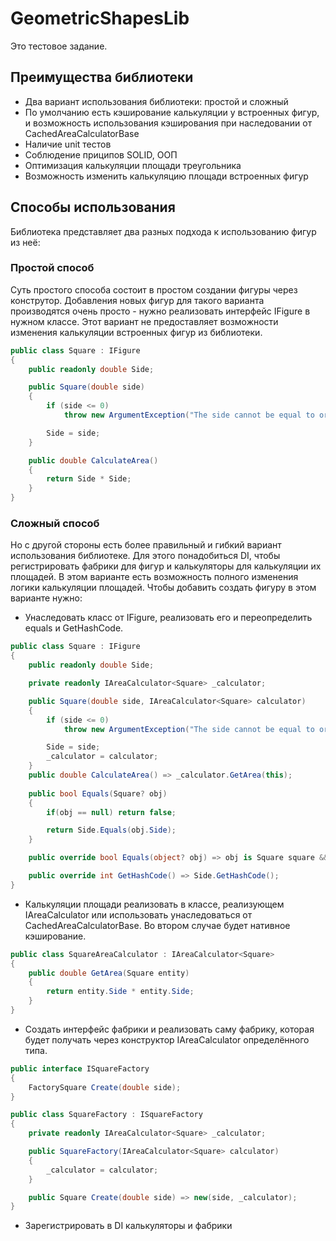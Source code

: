 # GeometricShapesLib
Это тестовое задание.
## Преимущества библиотеки
- Два вариант использования библиотеки: простой и сложный
- По умолчанию есть кэширование калькуляции у встроенных фигур, и возможность использования кэширования при наследовании от CachedAreaCalculatorBase
- Наличие unit тестов
- Соблюдение приципов SOLID, ООП
- Оптимизация калькуляции площади треугольника
- Возможность изменить калькуляцию площади встроенных фигур

## Способы использования
Библиотека представляет два разных подхода к использованию фигур из неё:

### Простой способ
Суть простого способа состоит в простом создании фигуры через конструтор. Добавления новых фигур для такого варианта производятся очень просто - нужно реализовать интерфейс IFigure в нужном классе.
Этот вариант не предоставляет возможности изменения калькуляции встроенных фигур из библиотеки.
```csharp
public class Square : IFigure
{
    public readonly double Side;

    public Square(double side)
    {
        if (side <= 0)
            throw new ArgumentException("The side cannot be equal to or less than zero");

        Side = side;
    }

    public double CalculateArea()
    {
        return Side * Side;
    }
}
```

### Сложный способ
Но с другой стороны есть более правильный и гибкий вариант использования библиотеке. Для этого понадобиться DI, чтобы регистрировать фабрики для фигур и калькуляторы для калькуляции их площадей.
В этом варианте есть возможность полного изменения логики калькуляции площадей.
Чтобы добавить создать фигуру в этом варианте нужно:
- Унаследовать класс от IFigure, реализовать его и переопределить equals и GetHashCode.
```csharp
public class Square : IFigure
{
    public readonly double Side;

    private readonly IAreaCalculator<Square> _calculator;

    public Square(double side, IAreaCalculator<Square> calculator)
    {
        if (side <= 0)
            throw new ArgumentException("The side cannot be equal to or less than zero");

        Side = side;
        _calculator = calculator;
    }
    public double CalculateArea() => _calculator.GetArea(this);
    
    public bool Equals(Square? obj)
    {
        if(obj == null) return false;

        return Side.Equals(obj.Side);
    }

    public override bool Equals(object? obj) => obj is Square square && Equals(square);

    public override int GetHashCode() => Side.GetHashCode();
}
```
- Калькуляции площади реализовать в классе, реализующем IAreaCalculator или использовать унаследоваться от CachedAreaCalculatorBase. Во втором случае будет нативное кэширование.
```csharp
public class SquareAreaCalculator : IAreaCalculator<Square>
{
    public double GetArea(Square entity)
    {
        return entity.Side * entity.Side;
    }
}
```
- Создать интерфейс фабрики и реализовать саму фабрику, которая будет получать через конструктор IAreaCalculator<T> определённого типа.
```csharp
public interface ISquareFactory
{
    FactorySquare Create(double side);
}

public class SquareFactory : ISquareFactory
{
    private readonly IAreaCalculator<Square> _calculator;

    public SquareFactory(IAreaCalculator<Square> calculator)
    {
        _calculator = calculator;
    }

    public Square Create(double side) => new(side, _calculator);
}
```
- Зарегистрировать в DI калькуляторы и фабрики
